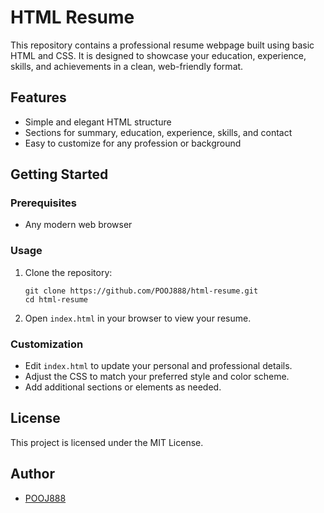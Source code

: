 # HTML Resume

This repository contains a professional resume webpage built using basic HTML and CSS. It is designed to showcase your education, experience, skills, and achievements in a clean, web-friendly format.

## Features

- Simple and elegant HTML structure
- Sections for summary, education, experience, skills, and contact
- Easy to customize for any profession or background

## Getting Started

### Prerequisites

- Any modern web browser

### Usage

1. Clone the repository:
   ```
   git clone https://github.com/POOJ888/html-resume.git
   cd html-resume
   ```
2. Open `index.html` in your browser to view your resume.

### Customization

- Edit `index.html` to update your personal and professional details.
- Adjust the CSS to match your preferred style and color scheme.
- Add additional sections or elements as needed.

## License

This project is licensed under the MIT License.

## Author

- [POOJ888](https://github.com/POOJ888)
